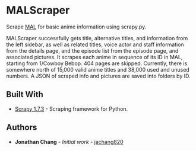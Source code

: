 # MALScraper

Scrape [MAL](http://myanimelist.com/) for basic anime information using scrapy.py.

MALScraper successfully gets title, alternative titles, and information from the left sidebar, as well as related titles, voice actor and staff information from the details page, and the episode list from the episode page, and associated pictures. It scrapes each anime in sequence of its ID in MAL, starting from 1/Cowboy Bebop. 404 pages are skipped. Currently, there is somewhere north of 15,000 valid anime titles and 38,000 used and unused numbers. A JSON of scraped info and pictures are saved into folders by ID.

## Built With

* [Scrapy 1.7.3](https://scrapy.org/) - Scraping framework for Python.

## Authors

* **Jonathan Chang** - *Initial work* - [jachang820](https://github.com/jachang820)
